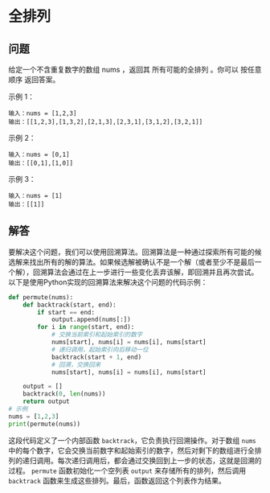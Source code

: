 # 全排列
## 问题
给定一个不含重复数字的数组 nums ，返回其 所有可能的全排列 。你可以 按任意顺序 返回答案。



示例 1：
```
输入：nums = [1,2,3]
输出：[[1,2,3],[1,3,2],[2,1,3],[2,3,1],[3,1,2],[3,2,1]]
```
示例 2：
```
输入：nums = [0,1]
输出：[[0,1],[1,0]]
```
示例 3：
```
输入：nums = [1]
输出：[[1]]
```
## 解答
要解决这个问题，我们可以使用回溯算法。回溯算法是一种通过探索所有可能的候选解来找出所有的解的算法。如果候选解被确认不是一个解（或者至少不是最后一个解），回溯算法会通过在上一步进行一些变化丢弃该解，即回溯并且再次尝试。
以下是使用Python实现的回溯算法来解决这个问题的代码示例：
```python
def permute(nums):
    def backtrack(start, end):
        if start == end:
            output.append(nums[:])
        for i in range(start, end):
            # 交换当前索引和起始索引的数字
            nums[start], nums[i] = nums[i], nums[start]
            # 递归调用，起始索引向后移动一位
            backtrack(start + 1, end)
            # 回溯，交换回来
            nums[start], nums[i] = nums[i], nums[start]

    output = []
    backtrack(0, len(nums))
    return output
# 示例
nums = [1,2,3]
print(permute(nums))
```
这段代码定义了一个内部函数 `backtrack`，它负责执行回溯操作。对于数组 `nums` 中的每个数字，它会交换当前数字和起始索引的数字，然后对剩下的数组进行全排列的递归调用。每次递归调用后，都会通过交换回到上一步的状态，这就是回溯的过程。
`permute` 函数初始化一个空列表 `output` 来存储所有的排列，然后调用 `backtrack` 函数来生成这些排列。最后，函数返回这个列表作为结果。

